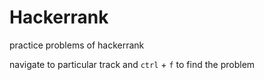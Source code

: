 # Hackerrank

practice problems of hackerrank

navigate to particular track and `ctrl` + `f` to find the problem